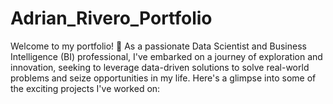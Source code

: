 # Adrian_Rivero_Portfolio
Welcome to my portfolio! 🚀 As a passionate Data Scientist and Business Intelligence (BI) professional, I've embarked on a journey of exploration and innovation, seeking to leverage data-driven solutions to solve real-world problems and seize opportunities in my life.  Here's a glimpse into some of the exciting projects I've worked on:
